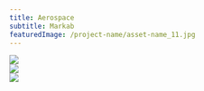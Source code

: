 ```yaml
---
title: Aerospace
subtitle: Markab
featuredImage: /project-name/asset-name_11.jpg
---
```


<div class="row row-end">
  <div class="col col-6">
    <div class="aspect aspect-3x2">
      <img src="/project-name/asset-name_2.jpg">
    </div>
  </div>
  <div class="col col-6">
   <div class="aspect aspect-3x2 ">
      <img  src="/project-name/asset-name_1.jpg">
    </div>
  </div>
</div>

<div class="row">
  <div class="col col-8">
     <div class="aspect aspect-16x10">
      <img src="/project-name/asset-name_3.jpg">
    </div>
  </div>
</div>
